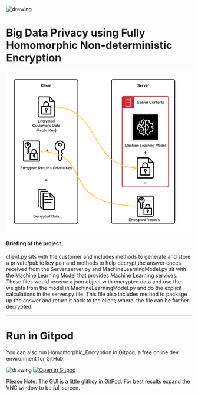 <img src="https://media0.giphy.com/media/VGiAk8CLVqlFF4N2Mi/giphy.gif" alt="drawing" width="50"/></img>

# Big Data Privacy using Fully Homomorphic Non-deterministic Encryption

![](https://github.com/Mayur-Debu/Homomorphic_Encryption/blob/main/System%20Architecture.png "System Architecture of the Homomorphic Encryption")


#### Briefing of the project:
client.py sits with the customer and includes methods to generate and store a private/public key pair and methods to help decrypt the answer onces received from the Server.server.py and MachineLearningModel.py sit with the Machine Learning Model that provides Machine Learning services. These files would receive a json object with encrypted data and use the weights from the model in MachineLearningModel.py and do the explicit calculations in the server.py file. This file also includes method to package up the answer and return it back to the client; where, the file can be further decrypted.

*****
# Run in Gitpod

You can also run Homomorphic_Encryption in Gitpod, a free online dev environment for GitHub:

<img src="https://media0.giphy.com/media/VGiAk8CLVqlFF4N2Mi/giphy.gif" alt="drawing" width="50"/></img>
[![Open in Gitpod](https://gitpod.io/button/open-in-gitpod.svg)](https://c1c6a70b-c7b1-407a-a3f7-70551e66342a.ws-us02.gitpod.io/#/workspace/Homomorphic_Encryption)

Please Note: The GUI is a little glithcy in GitPod. For best results expand the VNC window to be full screen.
